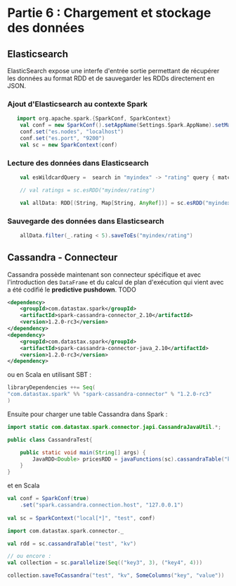 # Partie 6 : Chargement et stockage des données

## Elasticsearch
ElasticSearch expose une interfe d'entrée sortie permettant de récupérer les données au format RDD et de sauvegarder les RDDs directement en JSON.

### Ajout d'Elasticsearch au contexte Spark
```Scala
   import org.apache.spark.{SparkConf, SparkContext}
    val conf = new SparkConf().setAppName(Settings.Spark.AppName).setMaster(Settings.Spark.Master)
    conf.set("es.nodes", "localhost")
    conf.set("es.port", "9200")
    val sc = new SparkContext(conf)
```

### Lecture des données dans Elasticsearch
```Scala
    val esWildcardQuery =  search in "myindex" -> "rating" query { matchall }

    // val ratings = sc.esRDD("myindex/rating")

    val allData: RDD[(String, Map[String, AnyRef])] = sc.esRDD("myindex/rating", "{'match_all' : { }}").persist()
```

### Sauvegarde des données dans Elasticsearch
```Scala
    allData.filter(_.rating < 5).saveToEs("myindex/rating")
```


## Cassandra - Connecteur
Cassandra possède maintenant son connecteur spécifique et avec l'introduction des `DataFrame` et du calcul de plan d'exécution qui vient avec a été codifié le **predictive pushdown**. TODO


```xml
<dependency>
    <groupId>com.datastax.spark</groupId>
    <artifactId>spark-cassandra-connector_2.10</artifactId>
    <version>1.2.0-rc3</version>
</dependency>
<dependency>
    <groupId>com.datastax.spark</groupId>
    <artifactId>spark-cassandra-connector-java_2.10</artifactId>
    <version>1.2.0-rc3</version>
</dependency>
```

ou en Scala en utilisant SBT : 
```scala
libraryDependencies ++= Seq(
"com.datastax.spark" %% "spark-cassandra-connector" % "1.2.0-rc3"
)
```

Ensuite pour charger une table Cassandra dans Spark :

```java
import static com.datastax.spark.connector.japi.CassandraJavaUtil.*;

public class CassandraTest{

    public static void main(String[] args) {
        JavaRDD<Double> pricesRDD = javaFunctions(sc).cassandraTable("ks", "tab", mapColumnTo(Double.class)).select("price");
    }
}
```

et en Scala

```scala
val conf = SparkConf(true)
    .set("spark.cassandra.connection.host", "127.0.0.1")
    
val sc = SparkContext("local[*]", "test", conf)

import com.datastax.spark.connector._

val rdd = sc.cassandraTable("test", "kv")

// ou encore :
val collection = sc.parallelize(Seq(("key3", 3), ("key4", 4)))

collection.saveToCassandra("test", "kv", SomeColumns("key", "value"))       

```


